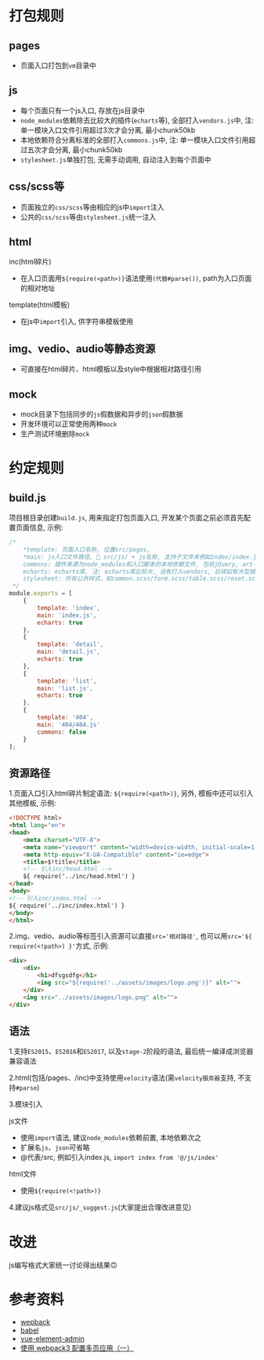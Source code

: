 # 打包规则

## pages

- 页面入口打包到`vm`目录中

## js

- 每个页面只有一个js入口, 存放在js目录中
- `node_modules`依赖除去比较大的插件(`echarts`等), 全部打入`vendors.js`中, 注: 单一模块入口文件引用超过3次才会分离, 最小chunk50kb
- 本地依赖符合分离标准的全部打入`commons.js`中, 注: 单一模块入口文件引用超过五次才会分离, 最小chunk50kb
- `stylesheet.js`单独打包, 无需手动调用, 自动注入到每个页面中

## css/scss等

- 页面独立的`css/scss`等由相应的js中`import`注入
- 公共的`css/scss`等由`stylesheet.js`统一注入

## html

inc(html碎片)

- 在入口页面用`${require(<path>)}`语法使用`(代替#parse())`, path为入口页面的相对地址

template(html模板)

- 在js中`import`引入, 供字符串模板使用

## img、vedio、audio等静态资源

- 可直接在html碎片、html模板以及style中根据相对路径引用

## mock

- mock目录下包括同步的`js`假数据和异步的`json`假数据
- 开发环境可以正常使用两种`mock`
- 生产测试环境删除`mock`


# 约定规则

## build.js
项目根目录创建`build.js`, 用来指定打包页面入口, 开发某个页面之前必须首先配置页面信息, 示例: 

```js
/* 
    *template: 页面入口名称, 位置src/pages,
    *main: js入口文件路径, 🌰 src/js/ + js名称, 支持子文件夹例如index/index.js会自动生成index目录,
    commons: 插件来源为node_modules和入口脚本的本地依赖文件, 包括jQuery, art-template等, 默认引入, false不引入
    echarts: echarts库, 注: echarts库比较大, 没有打入vendors, 后续如有大型插件需要单独引用的需修改配置,
    stylesheet: 所有公共样式，如common.scss/form.scss/table.scss/reset.scss等, 默认引入, 为false时不引入
 */
module.exports = [
    {
        template: 'index',
        main: 'index.js',
        echarts: true
    },
    {
        template: 'detail',
        main: 'detail.js',
        echarts: true
    },
    {
        template: 'list',
        main: 'list.js',
        echarts: true
    },
    {
        template: '404',
        main: '404/404.js'
        commons: false
    }
];
```

## 资源路径

1.页面入口引入html碎片制定语法: `${require(<path>)}`, 另外, 模板中还可以引入其他模板, 示例: 

```html
<!DOCTYPE html>
<html lang="en">
<head>
    <meta charset="UTF-8">
    <meta name="viewport" content="width=device-width, initial-scale=1.0">
    <meta http-equiv="X-UA-Compatible" content="ie=edge">
    <title>$!title</title>
    <!-- 引入inc/head.html -->
    ${ require('../inc/head.html') }
</head>
<body>
<!-- 引入inc/index.html -->
${ require('../inc/index.html') }
</body>
</html>
```

2.img、vedio、audio等标签引入资源可以直接`src='相对路径'`, 也可以用`src='${ require(<!path>) }'`方式, 示例: 

```html
<div>
    <div>
        <h1>dfsgsdfg</h1>
        <img src="${require('../assets/images/logo.png')}" alt="">
    </div>
    <img src="../assets/images/logo.png" alt="">
</div>
```

## 语法

1.支持`ES2015`、`ES2016`和`ES2017`, 以及`stage-2`阶段的语法, 最后统一编译成浏览器兼容语法

2.html(包括/pages、/inc)中支持使用`velocity`语法(需`velocity服务器`支持, 不支持`#parse`)

3.模块引入

js文件
- 使用`import`语法, 建议`node_modules`依赖前置, 本地依赖次之
- 扩展名`js`、`json`可省略
- @代表/src, 例如引入index.js, `import index from '@/js/index'`

html文件
- 使用`${require(<!path>)}`

4.建议js格式见`src/js/_suggest.js`(大家提出合理改进意见)


# 改进

js编写格式大家统一讨论得出结果🙃

# 参考资料

- [wepback](https://www.webpackjs.com/concepts/)
- [babel](http://babeljs.io/docs/en)
- [vue-element-admin](https://github.com/PanJiaChen/vue-element-admin)
- [使用 webpack3 配置多页应用（一）](https://www.jianshu.com/p/2cc4a1078953)
